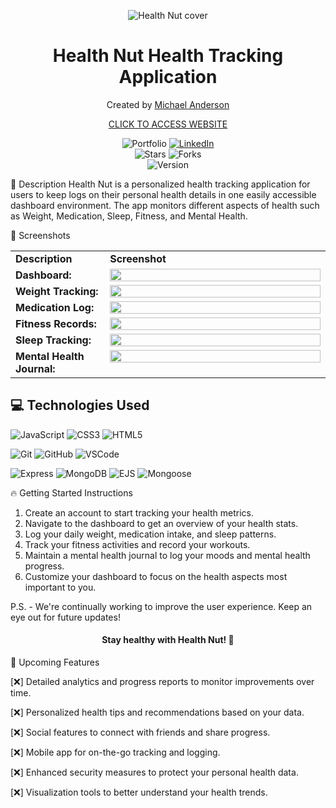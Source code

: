 <p align="center"> <img src="" alt="Health Nut cover"> </p>

<h1 align="center"><strong>Health Nut Health Tracking Application</strong></h1>

<p align="center"> Created by <a href="https://www.linkedin.com/in/cloud9coding/">Michael Anderson</a> </p>

<p align="center"> <a href="">CLICK TO ACCESS WEBSITE</a> </p>

<div align="center"> <img src="https://img.shields.io/badge/Portfolio-blue?style=flat&logo=internet-explorer" alt="Portfolio"> <a href="https://www.linkedin.com/in/cloud9coding/"> <img src="https://img.shields.io/badge/LinkedIn-blue?style=flat&logo=linkedin" alt="LinkedIn"> </a> </div>

<div align="center"> <img src="https://img.shields.io/github/stars/Michael-Anderson92/Health-Nut?style=flat" alt="Stars"> <img src="https://img.shields.io/github/forks/Michael-Anderson92/Health-Nut?style=flat" alt="Forks"> </div>

<div align="center"> <img src="https://img.shields.io/badge/Version-1.0.0-green?style=flat" alt="Version"> </div>

📄 Description
Health Nut is a personalized health tracking application for users to keep logs on their personal health details in one easily accessible dashboard environment. The app monitors different aspects of health such as Weight, Medication, Sleep, Fitness, and Mental Health.

📸 Screenshots
<table style="width:100%;"> <tr> <td style="width:30%; vertical-align: top;"> <strong>Description</strong> </td> <td style="width:70%; vertical-align: top;"> <strong>Screenshot</strong> </td> </tr> <tr> <td style="width:30%; vertical-align: top;"> <strong>Dashboard:</strong> </td> <td style="width:70%; vertical-align: top;"> <img src="" style="width: 100%;"> </td> </tr> <tr> <td style="width:30%; vertical-align: top;"> <strong>Weight Tracking:</strong> </td> <td style="width:70%; vertical-align: top;"> <img src="" style="width: 100%;"> </td> </tr> <tr> <td style="width:30%; vertical-align: top;"> <strong>Medication Log:</strong> </td> <td style="width:70%; vertical-align: top;"> <img src="" alt="" style="width: 100%;"> </td> </tr> <tr> <td style="width:30%; vertical-align: top;"> <strong>Fitness Records:</strong> </td> <td style="width:70%; vertical-align: top;"> <img src="" alt="" style="width: 100%;"> </td> </tr> <tr> <td style="width:30%; vertical-align: top;"> <strong>Sleep Tracking:</strong> </td> <td style="width:70%; vertical-align: top;"> <img src="" alt="" style="width: 100%;"> </td> </tr> <tr> <td style="width:30%; vertical-align: top;"> <strong>Mental Health Journal:</strong> </td> <td style="width:70%; vertical-align: top;"> <img src="" alt="" style="width: 100%;"> </td> </tr> </table>

## 💻 Technologies Used
![JavaScript](https://img.shields.io/badge/-JavaScript-323330?style=flat&logo=javascript)
![CSS3](https://img.shields.io/badge/-CSS3-1572B6?style=flat&logo=css3)
![HTML5](https://img.shields.io/badge/-HTML5-E34F26?style=flat&logo=html5)

![Git](https://img.shields.io/badge/-Git-F05032?style=flat&logo=git)
![GitHub](https://img.shields.io/badge/-GitHub-181717?style=flat&logo=github)
![VSCode](https://img.shields.io/badge/-VSCode-007ACC?style=flat&logo=visual-studio-code)

![Express](https://img.shields.io/badge/-Express-000000?style=flat&logo=express)
![MongoDB](https://img.shields.io/badge/-MongoDB-47A248?style=flat&logo=mongodb)
![EJS](https://img.shields.io/badge/-EJS-000000?style=flat&logo=ejsgrey)
![Mongoose](https://img.shields.io/badge/-Mongoose-800000?style=flat&logo=mongoose)

🔥 Getting Started
Instructions

1. Create an account to start tracking your health metrics.
2. Navigate to the dashboard to get an overview of your health stats.
3. Log your daily weight, medication intake, and sleep patterns.
4. Track your fitness activities and record your workouts.
5. Maintain a mental health journal to log your moods and mental health progress.
6. Customize your dashboard to focus on the health aspects most important to you.

P.S. - We're continually working to improve the user experience. Keep an eye out for future updates!

<div align="center"> <h4>Stay healthy with Health Nut! 🥑</h4> </div>

📡 Upcoming Features

[:x:] Detailed analytics and progress reports to monitor improvements over time.

[:x:] Personalized health tips and recommendations based on your data.

[:x:] Social features to connect with friends and share progress.

[:x:] Mobile app for on-the-go tracking and logging.

[:x:] Enhanced security measures to protect your personal health data.

[:x:] Visualization tools to better understand your health trends.
